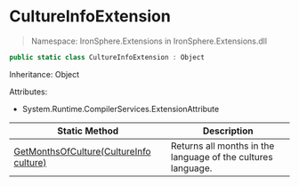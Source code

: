﻿# CultureInfoExtension

> Namespace: IronSphere.Extensions in  IronSphere.Extensions.dll



```csharp
public static class CultureInfoExtension : Object
```
Inheritance: Object



Attributes:
        
* System.Runtime.CompilerServices.ExtensionAttribute




| Static Method | Description |
| --- | --- |
| [GetMonthsOfCulture(CultureInfo culture)](CultureInfoExtension.GetMonthsOfCulture(CultureInfo)) | Returns all months in the language of the cultures language. |
